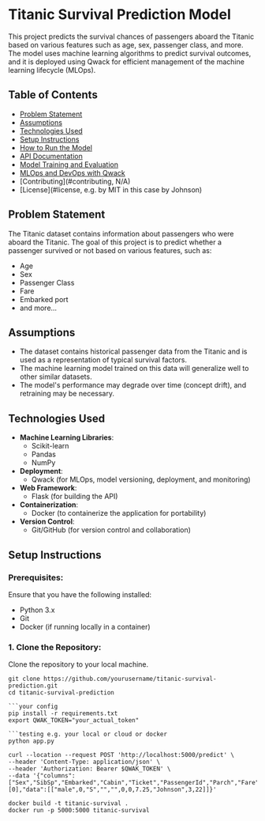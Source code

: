 # Titanic Survival Prediction Model

This project predicts the survival chances of passengers aboard the Titanic based on various features such as age, sex, passenger class, and more. The model uses machine learning algorithms to predict survival outcomes, and it is deployed using Qwack for efficient management of the machine learning lifecycle (MLOps).

## Table of Contents
- [Problem Statement](#problem-statement)
- [Assumptions](#assumptions)
- [Technologies Used](#technologies-used)
- [Setup Instructions](#setup-instructions)
- [How to Run the Model](#how-to-run-the-model)
- [API Documentation](#api-documentation)
- [Model Training and Evaluation](#model-training-and-evaluation)
- [MLOps and DevOps with Qwack](#mlops-and-devops-with-qwack)
- [Contributing](#contributing, N/A)
- [License](#license, e.g. by MIT in this case by Johnson)

## Problem Statement
The Titanic dataset contains information about passengers who were aboard the Titanic. The goal of this project is to predict whether a passenger survived or not based on various features, such as:
- Age
- Sex
- Passenger Class
- Fare
- Embarked port
- and more...

## Assumptions
- The dataset contains historical passenger data from the Titanic and is used as a representation of typical survival factors.
- The machine learning model trained on this data will generalize well to other similar datasets.
- The model's performance may degrade over time (concept drift), and retraining may be necessary.

## Technologies Used
- **Machine Learning Libraries**: 
  - Scikit-learn
  - Pandas
  - NumPy
- **Deployment**: 
  - Qwack (for MLOps, model versioning, deployment, and monitoring)
- **Web Framework**:
  - Flask (for building the API)
- **Containerization**:
  - Docker (to containerize the application for portability)
- **Version Control**:
  - Git/GitHub (for version control and collaboration)

## Setup Instructions

### Prerequisites:
Ensure that you have the following installed:
- Python 3.x
- Git
- Docker (if running locally in a container)

### 1. Clone the Repository:
Clone the repository to your local machine.

```with bash
git clone https://github.com/yourusername/titanic-survival-prediction.git
cd titanic-survival-prediction

```your config
pip install -r requirements.txt
export QWAK_TOKEN="your_actual_token"

```testing e.g. your local or cloud or docker
python app.py

curl --location --request POST 'http://localhost:5000/predict' \
--header 'Content-Type: application/json' \
--header 'Authorization: Bearer $QWAK_TOKEN' \
--data '{"columns":["Sex","SibSp","Embarked","Cabin","Ticket","PassengerId","Parch","Fare","Name","Pclass","Age"],"index":[0],"data":[["male",0,"S","","",0,0,7.25,"Johnson",3,22]]}'

docker build -t titanic-survival .
docker run -p 5000:5000 titanic-survival
